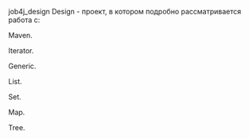 job4j_design
Design - проект, в котором подробно рассматривается работа с:

Maven.

Iterator.

Generic.

List.

Set.

Map.

Tree.